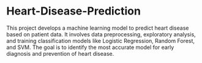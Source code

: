 # Heart-Disease-Prediction
This project develops a machine learning model to predict heart disease based on patient data. It involves data preprocessing, exploratory analysis, and training classification models like Logistic Regression, Random Forest, and SVM. The goal is to identify the most accurate model for early diagnosis and prevention of heart disease.
